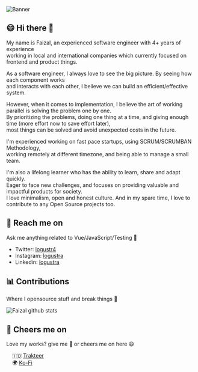 ![Banner](https://user-images.githubusercontent.com/13871363/171856255-ada06836-7d60-460e-8b74-3193c7148c63.png)

## 😄 Hi there 👋
My name is Faizal, an experienced software engineer with 4+ years of experience <br>
working in local and international companies which currently focused on frontend and product things.

As a software engineer, I always love to see the big picture. By seeing how each component works <br>
and interacts with each other, I believe we can build an efficient/effective system.

However, when it comes to implementation, I believe the art of working parallel is solving the problem one by one. <br>
By prioritizing the problems, doing one thing at a time, and giving enough time (more effort now to save effort later), <br>
most things can be solved and avoid unexpected costs in the future.

I'm experienced working on fast pace startups, using SCRUM/SCRUMBAN Methodology, <br>
working remotely at different timezone, and being able to manage a small team.

I'm also a lifelong learner who has the ability to learn, share and adapt quickly. <br>
Eager to face new challenges, and focuses on providing valuable and impactful products for society. <br>
I love minimalism, open and honest culture. And in my spare time, I love to contribute to any Open Source projects too.

## 📩 Reach me on
Ask me anything related to Vue/JavaScript/Testing 💬

- Twitter: [logustr4](https://twitter.com/logustr4)
- Instagram: [logustra](https://www.instagram.com/logustra)
- Linkedin: [logustra](https://www.linkedin.com/in/logustra)

## 📊 Contributions
Where I opensource stuff and break things 🤣

![Faizal github stats](https://github-readme-stats.vercel.app/api?username=logustra&hide_title=true&hide_border=true&show_icons=true)
## 🍻 Cheers me on
Love my works? give me 🌟 or cheers me on here 😆

&nbsp; &nbsp; 🇮🇩 [Trakteer](https://trakteer.id/logustra/tip)<br>
&nbsp; &nbsp; 🌍 [Ko-Fi](https://ko-fi.com/logustra)<br>